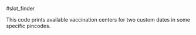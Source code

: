#slot_finder

This code prints available vaccination centers for two custom dates in some specific pincodes.
